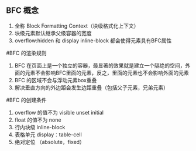 ## BFC 概念
1. 全称 Block Formatting Context（块级格式化上下文）
2. 块级元素默认继承父级容器的宽度
3. overflow:hidden 和 display inline-block 都会使得元素具有BFC属性

#BFC 的渲染规则
1. BFC 在页面上是一个独立的容器，最显著的效果就是建立一个隔绝的空间，外面的元素不会影响BFC里面的元素，反之，里面的元素也不会影响外面的元素
2. BFC 的区域不会与浮动元素box重叠
3. 解决垂直方向的外边距会发生边距重叠（包括父子元素，兄弟元素）

#BFC 的创建条件
1. overflow 的值不为 visible unset initial
2. float 的值不为 none
3. 行内块级 inline-block
4. 表格单元 display：table-cell
5. 绝对定位 （absolute，fixed）